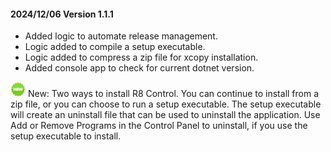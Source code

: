 #### 2024/12/06 Version 1.1.1

- Added logic to automate release management.
- Logic added to compile a setup executable.
- Logic added to compress a zip file for xcopy installation.
- Added console app to check for current dotnet version.

<img src="..\New32x32.png" alt="New" title="Something new has happened." width="24" height="24" />
New: Two ways to install R8 Control. You can continue to install
from a zip file, or you can choose to run a setup executable.
The setup executable will create an uninstall file that
can be used to uninstall the application. Use Add or Remove Programs
in the Control Panel to uninstall, if you use the setup
executable to install.